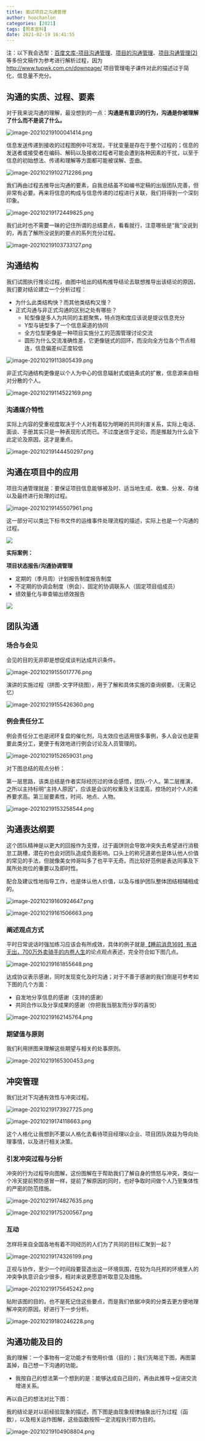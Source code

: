 ```yaml
---
title: 面试项目之沟通管理
author: hoochanlon
categories: [2021]
tags: [照本宣科]
date: 2021-02-19 16:41:55
---
```


注：以下我会选型：[百度文库-项目沟通管理](https://wenku.baidu.com/view/790c7e1ace84b9d528ea81c758f5f61fb7362837.html)、[项目的沟通管理](https://wenku.baidu.com/view/9a4efe8a9fc3d5bbfd0a79563c1ec5da50e2d6c6.html)、[项目沟通管理(2)](https://wenku.baidu.com/view/50bf83236729647d27284b73f242336c1fb9300c.html)等多份文稿作为参考进行解析过程，因为 http://www.tupwk.com.cn/downpage/ 项目管理电子课件对此的描述过于简化，信息量不充分。

<!-- more -->

## 沟通的实质、过程、要素

对于我来说沟通的理解，最没想到的一点：**沟通是有意识的行为，沟通是你被理解了什么而不是说了什么。**

![image-20210219100041414.png](https://i.loli.net/2021/02/19/iBtrTfNOUHelQYJ.png)

信息发送传递到接收的过程图例中可发现，干扰变量是存在于整个过程的；信息的发送者或接受者在编码、解码以及接收过程者可能会遭到各种因素的干扰，以至于信息的初始想法、传递和理解等方面都可能被误解、歪曲。

![image-20210219102712286.png](https://i.loli.net/2021/02/19/GbS2NQe9VCcoU7v.png)

我们再由过程去推导出沟通的要素，自我总结虽不如编书定稿的出版团队完善，但非常有必要。再来将信息的构成与信息传递的过程进行关联，我们将得到一个深刻印象。

![image-20210219172449825.png](https://i.loli.net/2021/02/19/urZNntqUsd2hfFw.png)

我们此时也不需要一昧的记住所谓的总结要点，看看就行，注意哪些是“我”没说到的，再去了解所没说到的要点的系列充分过程。

![image-20210219103733127.png](https://i.loli.net/2021/02/19/J2HBtv4eufrqmOp.png)



## 沟通结构

我们试图执行推论过程，由图中给出的结构推导结论去联想推导出该结论的原因，我们要对结论建立一个分析过程：

* 为什么此类结构快？而其他类结构又慢？
* 正式沟通与非正式沟通的区别之处有哪些？
  * 轮型像是多人为共同的主题聚焦，特点饱和度应该说是提议信息充分
  * Y型与链型多了一个信息渠道的协同
  * 全方位型更像是一种项目实施分工的范围管理讨论交流
  * 圆形为什么交流准确性差，它更像链式的回环，而没向全方位各个节点相连，信息偏差纠正度较低

![image-20210219113805439.png](https://i.loli.net/2021/02/19/GLQu5MF7gyI89bD.png)

非正式沟通结构更像是以个人为中心的信息辐射式或链条式的扩散，信息源来自相对分散的个人。

![image-20210219114522169.png](https://i.loli.net/2021/02/19/bhqDSGw1HKpJYEr.png)

### 沟通媒介特性

实际上内容的受重视度取决于个人对有着较为明晰的共同利害关系，实际上电话、面谈、手册其实只是一种表现形式而已。不过度迷信于定论，而是推敲为什么会下此定论及原因，这才是重点。

![image-20210219144450297.png](https://i.loli.net/2021/02/19/GfYjm9OBH2R47UX.png)

## 沟通在项目中的应用

项目沟通管理就是：要保证项目信息能够被及时、适当地生成、收集、分发、存储以及最终进行处理的过程。

![image-20210219145507961.png](https://i.loli.net/2021/02/19/AZ54lVtxLOw6SuU.png)

这一部分可以类比下标书文件的运维事件处理流程的描述，实际上也是一个沟通的过程。

![](https://i.loli.net/2020/05/31/lXOJuSQUGdacKIq.png)

**实际案例：**

**项目状态报告/沟通协调管理**

* 定期的（季月周）计划报告制度报告制度
* 不定期的协调会制度（例会）、固定的协调联系人（固定项目组成员）
* 绩效量化与审查输出绩效报告

![](https://i.loli.net/2020/05/31/IvesQF1rpk2cHKd.png)

## 团队沟通

### 场合与会见

会见的目的无非即是想促成谈判达成共识条件。

![image-20210219155017776.png](https://i.loli.net/2021/02/19/gQICEztKcn9i2jJ.png)

演讲的实施过程（拼图-文字环绕图），用于了解和具体实施的查询纲要。（无需记忆）

![image-20210219155426360.png](https://i.loli.net/2021/02/19/zIfoeXLU7yTvNaw.png)

### 例会责任分工

例会责任分工也是闭环复盘的催化剂，马太效应也适用很多事例，多人会议也是需要此类分工，更便于有效地进行例会讨论及人员管理的。

![image-20210219152659031.png](https://i.loli.net/2021/02/19/HMjybxAg4ItwGmC.png)

对下图总结的观点分析：

第一层思路，该类总结是作者实际经历过的体会感悟，团队-个人。第二层推演，之所以主持标明“主持人原因”，应该是会议的权重及关注度高，控场的对个人的素养要求高。第三层要素性，时间、地点、人物。

![image-20210219153258544.png](https://i.loli.net/2021/02/19/PB1WYa3Sqp45v89.png)

## 沟通表达纲要

这个团队精神是以更大的回报作为支撑，过于画饼则会导致冲突失去希望进行消极怠工跳槽，潜在的也会对团队造成负面影响。口头上的称兄道弟也是体认他人价值的常见的手法，但就像美女帅哥叫多了也平平无奇。而比较好范例是表达同事及下属所处岗位的重要以及即时性。

配合及建议性地指导工作，也是体认他人价值，以及与维护团队整体团结相辅相成的。

![image-20210219160924647.png](https://i.loli.net/2021/02/19/Hq9DmeW7Gby3vLO.png)

![image-20210219161506663.png](https://i.loli.net/2021/02/19/G1zRHoZOFW92kCg.png)

### 阐述观点方式

平时日常说话时强加练习应该会有所成效，具体的例子就是[【睡前消息169】有进无出，700万外卖骑手的内卷人生](https://www.bilibili.com/video/av627214923)的论点观点表述，完全符合如下图几点。

![image-20210219161855648.png](https://i.loli.net/2021/02/19/SkYAflaZ4CIM29G.png)

达成协议表示感谢，同时发现变化及时沟通；对于不善于感谢的我们倒是可参考如下图的几个方面：

* 自发地分享信息的感谢（支持的感谢）
* 共同合作以及分享成果的感谢（你把我当朋友而分享的喜悦）

![image-20210219162145764.png](https://i.loli.net/2021/02/19/MKGo42VTWjHf3Nx.png)

### 期望值与原则

我们利用拼图来理解这些期望与相关的处事原则。

![image-20210219165300453.png](https://i.loli.net/2021/02/19/rWq24X3S1OVgMb5.png)

## 冲突管理

我们比对下沟通有效性与冲突过程。

![image-20210219173927725.png](https://i.loli.net/2021/02/19/NGQK1szurBbwSEA.png)

![image-20210219174118663.png](https://i.loli.net/2021/02/19/UgWz4AQBFj356en.png)

这个人格化让我想到不要以人格化去看待项目经理以企业、项目团队效益为导向处理事情，以及进行相关决策。

###  引发冲突过程与分析

冲突的行为过程导向图解，这份图解在于帮助我们了解自身的愤怒与冲突，类似一个冷天提前预防感冒一样，提前了解原因的同时，也好争取时间做个人乃至集体性的严密的防范措施。

![image-20210219174827635.png](https://i.loli.net/2021/02/19/XcwSkpdTZf84Bm1.png)

![image-20210219175200567.png](https://i.loli.net/2021/02/19/5bwhfeWgm4RA8sv.png)

### 互动

怎样将来自全国各地有着不同经历的人们为了共同的目标汇聚到一起？

![image-20210219174326199.png](https://i.loli.net/2021/02/19/ZiyepJ1R6cUsmHB.png)

正视与协作，至少一个时间段要营造出这一环境氛围，在较为乌托邦的环境里人的冲突争执意识会少很多，相对来说更愿意听取意见及措施。

![image-20210219175645242.png](https://i.loli.net/2021/02/19/eAqCUvD9xnTRGjK.png)

贴附该图的目的，也不是死记住这些要点，而是我们依据冲突的分类去更方便地理解冲突的原因，好进行下一步分析。

![image-20210219180246228.png](https://i.loli.net/2021/02/19/zMKq6InTtJopsr5.png)

## 沟通功能及目的

我的理解：一个事物有一定功能才有使用价值（目的）；我们先略览下图，再图蒙盖掉，自己想一下沟通的功能。

* 我按自己的想法第一个想到的是：能够达成自己目的，再由此推导->促进交流增进关系。

再以自己的想法对比下图：

我的结论是对以前经验现象的描述，而下图是由现象规律抽象出行为过程（函数），以及相关运作图解，这些函数按照一定流程执行即为目的。

![image-20210219104908804.png](https://i.loli.net/2021/02/19/ZMkd2wl7ECSyH1c.png)
